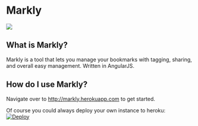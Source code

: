 Markly
======

<img src="http://i.imgur.com/DPUcdts.png"></img><br>
## What is Markly?
Markly is a tool that lets you manage your bookmarks with tagging, sharing, and overall easy management. Written in AngularJS.

## How do I use Markly?
Navigate over to http://markly.herokuapp.com to get started.

Of course you could always deploy your own instance to heroku:<br>
[![Deploy](https://www.herokucdn.com/deploy/button.png)](https://heroku.com/deploy?template=https://github.com/xasos/Markly)
